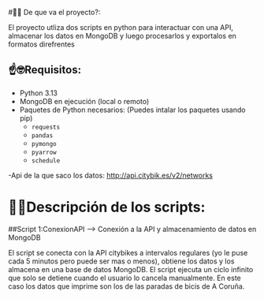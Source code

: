 #📝🤔 De que va el proyecto?:

El proyecto utliza dos scripts en python para interactuar con una API, almacenar los datos en MongoDB y luego procesarlos y exportalos en formatos direfrentes

## ☝🤓Requisitos:
- Python 3.13 
- MongoDB en ejecución (local o remoto)
- Paquetes de Python necesarios: (Puedes intalar los paquetes usando pip)
  - `requests`
  - `pandas`
  - `pymongo`
  - `pyarrow`
  - `schedule`
    
 -Api de la que saco los datos: http://api.citybik.es/v2/networks


# 👨‍💻Descripción de los scripts:
##Script 1:ConexionAPI --> Conexión a la API y almacenamiento de datos en MongoDB

El script se conecta con la API citybikes a intervalos regulares (yo le puse cada 5 minutos pero puede ser mas o menos), obtiene los datos y los almacena en una base de datos MongoDB. El script ejecuta un ciclo infinito que solo se detiene cuando el usuario lo cancela manualmente. En este caso los datos que imprime son los de las paradas de bicis de A Coruña.


